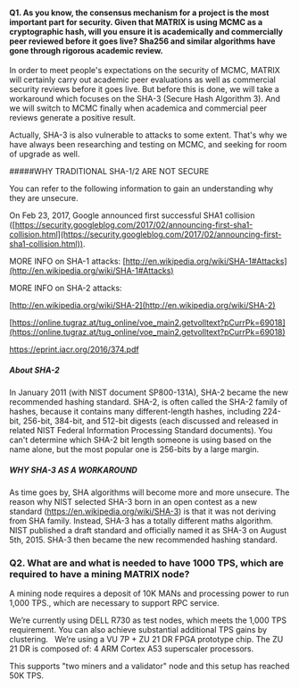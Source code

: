 #### Q1. As you know, the consensus mechanism for a project is the most important part for security. Given that MATRIX is using MCMC as a cryptographic hash, will you ensure it is academically and commercially peer reviewed before it goes live? Sha256 and similar algorithms have gone through rigorous academic review.

In order to meet people's expectations on the security of MCMC, MATRIX will certainly carry out academic peer evaluations as well as commercial security reviews before it goes live. But before this is done, we will take a workaround which focuses on the SHA-3 (Secure Hash Algorithm 3). And we will switch to MCMC finally when academica and commercial peer reviews generate a positive result.

Actually, SHA-3 is also vulnerable to attacks to some extent. That's why we have always been researching and testing on MCMC, and seeking for room of upgrade as well.

#####WHY TRADITIONAL SHA-1/2 ARE NOT SECURE

You can refer to the following information to gain an understanding why they are unsecure.

On Feb 23, 2017, Google announced first successful SHA1 collision ([https://security.googleblog.com/2017/02/announcing-first-sha1-collision.html](https://security.googleblog.com/2017/02/announcing-first-sha1-collision.html)).

MORE INFO on SHA-1 attacks: [http://en.wikipedia.org/wiki/SHA-1#Attacks](http://en.wikipedia.org/wiki/SHA-1#Attacks)

MORE INFO on SHA-2 attacks: 

[http://en.wikipedia.org/wiki/SHA-2](http://en.wikipedia.org/wiki/SHA-2)

[https://online.tugraz.at/tug_online/voe_main2.getvolltext?pCurrPk=69018](https://online.tugraz.at/tug_online/voe_main2.getvolltext?pCurrPk=69018)

[https://eprint.iacr.org/2016/374.pdf ](https://eprint.iacr.org/2016/374.pdf )


##### About SHA-2

In January 2011 (with NIST document SP800-131A), SHA-2 became the new recommended hashing standard. SHA-2, is often called the SHA-2 family of hashes, because it contains many different-length hashes, including 224-bit, 256-bit, 384-bit, and 512-bit digests (each discussed and released in related NIST Federal Information Processing Standard documents). You can't determine which SHA-2 bit length someone is using based on the name alone, but the most popular one is 256-bits by a large margin.


##### WHY SHA-3 AS A WORKAROUND

As time goes by, SHA algorithms will become more and more unsecure. The reason why NIST selected SHA-3 born in an open contest as a new standard (https://en.wikipedia.org/wiki/SHA-3) is that it was not deriving from SHA family. Instead, SHA-3 has a totally different maths algorithm. NIST published a draft standard and officially named it as SHA-3 on August 5th, 2015. SHA-3 then became the new recommended hashing standard.


### Q2. What are and what is needed to have 1000 TPS, which are required to have a mining MATRIX node?


A mining node requires a deposit of 10K MANs and processing power to run 1,000 TPS., which are necessary to support RPC service.

We’re currently using DELL R730 as test nodes, which meets the 1,000 TPS requirement. You can also achieve substantial additional TPS gains by clustering.
 
We’re using a VU 7P + ZU 21 DR FPGA prototype chip. 
The ZU 21 DR is composed of: 4 ARM Cortex A53  superscaler processors. 

This supports "two miners and a validator" node and this setup has reached 50K TPS.


 